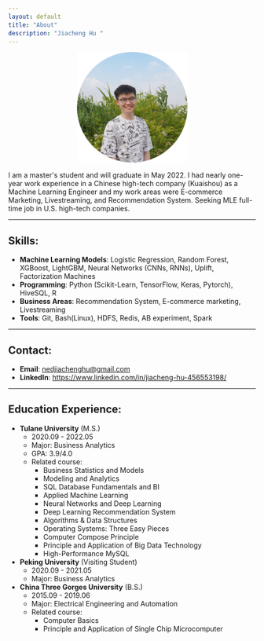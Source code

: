 ```yaml
---
layout: default
title: "About"
description: "Jiacheng Hu " 
---
```

<div align=center>
<img src="/img/ProfilePictureMaker.png" width = "225" height = "225" alt="" align=center />
</div>
<br>
I am a master's student and will graduate in May 2022. I had nearly one-year work experience in a Chinese high-tech company (Kuaishou) as a Machine Learning Engineer and my work areas were E-commerce Marketing, Livestreaming, and Recommendation System. Seeking MLE full-time job in U.S. high-tech companies.

***

## Skills:
+ **Machine Learning Models**: Logistic Regression, Random Forest, XGBoost, LightGBM, Neural Networks (CNNs, RNNs), Uplift, Factorization Machines
+ **Programming**: Python (Scikit-Learn, TensorFlow, Keras, Pytorch), HiveSQL, R
+ **Business Areas**: Recommendation System, E-commerce marketing, Livestreaming
+ **Tools**: Git, Bash(Linux), HDFS, Redis, AB experiment, Spark

***

## Contact:
* **Email**: nedjiachenghu@gmail.com
* **LinkedIn**: <https://www.linkedin.com/in/jiacheng-hu-456553198/>

***

## Education Experience:
+ **Tulane University** (M.S.)
  - 2020.09 - 2022.05
  - Major: Business Analytics
  - GPA: 3.9/4.0
  - Related course:
    - Business Statistics and Models 
    - Modeling and Analytics
    - SQL Database Fundamentals and BI
    - Applied Machine Learning
    - Neural Networks and Deep Learning
    - Deep Learning Recommendation System
    - Algorithms & Data Structures
    - Operating Systems: Three Easy Pieces
    - Computer Compose Principle
    - Principle and Application of Big Data Technology
    - High-Performance MySQL
 + **Peking University** (Visiting Student)
    - 2020.09 - 2021.05
    - Major: Business Analytics
 + **China Three Gorges University** (B.S.)
    - 2015.09 - 2019.06
    - Major: Electrical Engineering and Automation
    - Related course:
      - Computer Basics
      - Principle and Application of Single Chip Microcomputer

 

